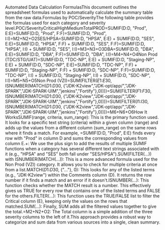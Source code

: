 Automated Data Calculation FormulasThis document outlines the spreadsheet formulas used to automatically calculate the summary table from the raw data.Formulas by POC/SeverityThe following table provides the formulas used for each category and severity level.POC/SeverityCriticalHighMediumTotalPROD=SUMIF(D:D, "Prod", E:E)=SUMIF(D:D, "Prod", F:F)=SUMIF(D:D, "Prod", I:I)=M2+N2+O2SES/HPSA=SUMIF(D:D, "HPSA", E:E) + SUMIF(D:D, "SES", E:E)=SUMIF(D:D, "HPSA", F:F) + SUMIF(D:D, "SES", F:F)=SUMIF(D:D, "HPSA", I:I) + SUMIF(D:D, "SES", I:I)=M3+N3+O3DBA=SUMIF(D:D, "DBA", E:E)=SUMIF(D:D, "DBA", F:F)=SUMIF(D:D, "DBA", I:I)=M4+N4+O4Non Prod (TDC/STG/UAT)=SUMIF(D:D, "TDC-NP", E:E) + SUMIF(D:D, "Staging-NP", E:E) + SUMIF(D:D, "SDC-NP", E:E)=SUMIF(D:D, "TDC-NP", F:F) + SUMIF(D:D, "Staging-NP", F:F) + SUMIF(D:D, "SDC-NP", F:F)=SUMIF(D:D, "TDC-NP", I:I) + SUMIF(D:D, "Staging-NP", I:I) + SUMIF(D:D, "SDC-NP", I:I)=M5+N5+O5Non Prod (VZI)=SUM(FILTER($E$1:$E$30, ISNUMBER(MATCH($D$1:$D$30, {"JDK-K2view","JDK-opt/app/","JDK-SPARK","JDK-SPARK-UIM","jenkins","Fortify"},0))))=SUM(FILTER($F$1:$F$30, ISNUMBER(MATCH($D$1:$D$30, {"JDK-K2view","JDK-opt/app/","JDK-SPARK","JDK-SPARK-UIM","jenkins","Fortify"},0))))=SUM(FILTER($I$1:$I$30, ISNUMBER(MATCH($D$1:$D$30, {"JDK-K2view","JDK-opt/app/","JDK-SPARK","JDK-SPARK-UIM","jenkins","Fortify"},0))))=M6+N6+O6How It WorksSUMIF(range, criteria, sum_range): This is the primary function used. It looks for a specific text string (criteria) within a given column (range) and adds up the values from a different column (sum_range) on the same rows where it finds a match. For example, =SUMIF(D:D, "Prod", E:E) finds every row with "Prod" in column D and sums the corresponding values from column E.+: We use the plus sign to add the results of multiple SUMIF functions when a category has several different text strings associated with it (e.g., "HPSA" and "SES" both fall under "SES/HPSA").SUM(FILTER(...)) with ISNUMBER(MATCH(...)): This is a more advanced formula used for the Non Prod (VZI) category. It allows you to check for multiple criteria at once from a list.MATCH($D$1:$D$30, {"..."}, 0): This looks for any of the listed terms (e.g., "JDK-K2view") within the Comments column (D). It returns the row number if it finds a match and an error if it doesn't.ISNUMBER(...): This function checks whether the MATCH result is a number. This effectively gives us TRUE for every row that contains one of the listed terms and FALSE for the others.FILTER(...): This function uses the TRUE/FALSE list to filter the Critical column (E), keeping only the values on the rows that matched.SUM(...): Finally, SUM adds all the filtered values together to give the total.=M2+N2+O2: The Total column is a simple addition of the three severity columns to the left of it.This approach provides a robust way to categorize and sum data from various sources into a single, clean summary.

